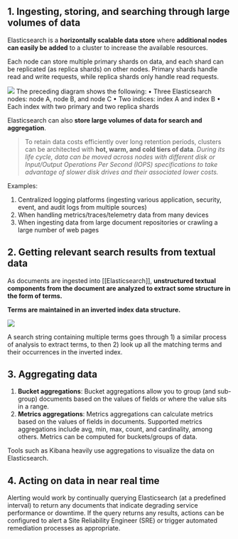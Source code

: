 ## 1. Ingesting, storing, and searching through large volumes of data

Elasticsearch is a **horizontally scalable data store** where **additional nodes can easily be added** to a cluster to increase the available resources.

Each node can store multiple primary shards on data, and each shard can be replicated (as replica shards) on other nodes. Primary shards handle read and write requests, while replica shards only handle read requests.

![](Pasted%20image%2020241225161921.png)
The preceding diagram shows the following: 
• Three Elasticsearch nodes: node A, node B, and node C 
• Two indices: index A and index B 
• Each index with two primary and two replica shards

Elasticsearch can also **store large volumes of data for search and aggregation**. 

> To retain data costs efficiently over long retention periods, clusters can be architected with **hot, warm, and cold tiers of data**. 
> *During its life cycle, data can be moved across nodes with different disk or Input/Output Operations Per Second (IOPS) specifications to take advantage of slower disk drives and their associated lower costs.*

Examples:
1. Centralized logging platforms (ingesting various application, security, event, and audit logs from multiple sources) 
2. When handling metrics/traces/telemetry data from many devices 
3. When ingesting data from large document repositories or crawling a large number of web pages

## 2. Getting relevant search results from textual data

As documents are ingested into [[Elasticsearch]], **unstructured textual components from the document are analyzed to extract some structure in the form of terms.**

**Terms are maintained in an inverted index data structure.**

![](Pasted%20image%2020241225162323.png)

A search string containing multiple terms goes through 1) a similar process of analysis to extract terms, to then 2) look up all the matching terms and their occurrences in the inverted index.

## 3. Aggregating data

1. **Bucket aggregations**: Bucket aggregations allow you to group (and sub-group) documents based on the values of fields or where the value sits in a range. 
2. **Metrics aggregations**: Metrics aggregations can calculate metrics based on the values of fields in documents. Supported metrics aggregations include avg, min, max, count, and cardinality, among others. Metrics can be computed for buckets/groups of data.

Tools such as Kibana heavily use aggregations to visualize the data on Elasticsearch.

## 4. Acting on data in near real time

Alerting would work by continually querying Elasticsearch (at a predefined interval) to return any documents that indicate degrading service performance or downtime. If the query returns any results, actions can be configured to alert a Site Reliability Engineer (SRE) or trigger automated remediation processes as appropriate.



